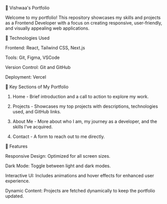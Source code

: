 💼 Vishwaa's Portfolio

Welcome to my portfolio! This repository showcases my skills and projects as a Frontend Developer with a focus on creating responsive, user-friendly, and visually appealing web applications.


🔧 Technologies Used

Frontend: React, Tailwind CSS, Next.js

Tools: Git, Figma, VSCode

Version Control: Git and GitHub

Deployment: Vercel


📂 Key Sections of My Portfolio

1. Home - Brief introduction and a call to action to explore my work.


2. Projects - Showcases my top projects with descriptions, technologies used, and GitHub links.


3. About Me - More about who I am, my journey as a developer, and the skills I've acquired.


4. Contact - A form to reach out to me directly.



🚀 Features

Responsive Design: Optimized for all screen sizes.

Dark Mode: Toggle between light and dark modes.

Interactive UI: Includes animations and hover effects for enhanced user experience.

Dynamic Content: Projects are fetched dynamically to keep the portfolio updated.
